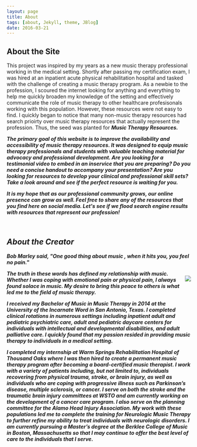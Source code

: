 ```yaml
---
layout: page
title: About
tags: [about, Jekyll, theme, JBlog]
date: 2016-03-21
---
```


<!-- <center><b>Music Therapy Resources</b> is a website that was designed to equip music therapy professionals and students with valuable teaching materials for advocacy and professional development.</center> -->

## About the Site

This project was inspired by my years as a new music therapy professional working in the medical setting. Shortly after passing my certification exam, I was hired at an inpatient acute physical rehabilitation hospital and tasked with the challenge of creating a music therapy program. As a newbie to the profession, I scoured the internet looking for anything and everything to help me quickly broaden my knowledge of the setting and effectively communicate the role of music therapy to other healthcare profesisonals working with this population. However, these resources were not easy to find. I quickly began to notice that many non-music therapy resources had search prioirty over music therapy resources that actually represent the profession. Thus, the seed was planted for <b><i>Music Therapy Resources<b><i>.

The primary goal of this website is to improve the availability and accessibility of music therapy resources. It was designed to equip music therapy professionals and students with valuable teaching material for advocacy and professional development. Are you looking for a testimonial video to embed in an inservice that you are preparing? Do you need a concise handout to accompany your presentation? Are you looking for resources to develop your clinical and professional skill sets? Take a look around and see if the perfect resource is waiting for you.

It is my hope that as our professional community grows, our online presence can grow as well. Feel free to share any of the resources that you find here on social media. Let's see if we flood search engine results with resources that represent our profession!

<!-- <b>Music Therapy Resources</b> is a website that was designed to equip music therapy professionals and students with valuable teaching materials for advocacy and professional development. -->

<p>&nbsp;</p>

## About the Creator

<div>
	<p>Bob Marley said, "One good thing about music , when it hits you, you feel no pain." 
	<p style="float: right;"><img src="{{site.baseurl}}/assets/img/photo.png"></p>The truth in these words has defined my relationship with music. Whether I was coping with emotional pain or physical pain, I always found solace in music. My desire to bring this peace to others is what led me to the field of music therapy.</p>

<p>I received my Bachelor of Music in Music Therapy in 2014 at the University of the Incarnate Word in San Antonio, Texas. I completed clinical rotations in numerous settings including inpatient adult and pediatric psychiatric care, adult and pediatric daycare centers for individuals with intellectual and developmental disabilities, and adult palliative care. I quickly found that my passion resided in providing music therapy to individuals in a medical setting. </p>

<p>I completed my internship at Warm Springs Rehabilitation Hospital of Thousand Oaks where I was then hired to create a permanent music therapy program after becoming a board-certified music therapist. I work with a variety of patients including, but not limited to, individuals recovering from physical trauma, stroke, or brain injury, as well as individuals who are coping with progressive illness such as Parkinson’s disease, multiple sclerosis, or cancer. I serve on both the stroke and the traumatic brain injury committees at WSTO and am currently working on the development of a cancer care program. I also serve on the planning committee for the Alamo Head Injury Association. My work with these populations led me to complete the training for Neurologic Music Therapy to further refine my ability to treat individuals with neurologic disorders. I am currently pursuing a Master’s degree at the Berklee College of Music in Boston, Massachusetts so that I may continue to offer the best level of care to the individuals that I serve.</p>
</div>

<!-- I completed my internship at Warm Springs Rehabilitation Hospital of Thousand Oaks where I was then hired to create a permanent music therapy program after becoming a board-certified music therapist. I work with a variety of patients including, but not limited to, individuals recovering from physical trauma, stroke, or brain injury, as well as individuals who are coping with progressive illness such as Parkinson’s disease, multiple sclerosis, or cancer. I serve on both the stroke and the traumatic brain injury committees at WSTO and am currently working on the development of a cancer care program. I also serve on the planning committee for the Alamo Head Injury Association. My work with these populations led me to complete the training for Neurologic Music Therapy to further refine my ability to treat individuals with neurologic disorders. I am currently pursuing a Master’s degree at the Berklee College of Music in Boston, Massachusetts so that I may continue to offer the best level of care to the individuals that I serve. -->





